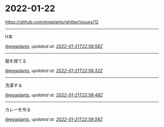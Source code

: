 # 2022-01-22

<https://github.com/eggplants/ghitter/issues/12>

---

H本

[@eggplants](https://github.com/eggplants), *updated at: [2022-01-21T22:58:58Z](https://github.com/eggplants/ghitter/issues/12#issue-1110580440)*

---

服を捨てる

[@eggplants](https://github.com/eggplants), *updated at: [2022-01-21T22:58:32Z](https://github.com/eggplants/ghitter/issues/12#issuecomment-1018924831)*

---

洗濯する

[@eggplants](https://github.com/eggplants), *updated at: [2022-01-21T22:58:48Z](https://github.com/eggplants/ghitter/issues/12#issuecomment-1018924957)*

---

カレーを作る

[@eggplants](https://github.com/eggplants), *updated at: [2022-01-21T22:58:58Z](https://github.com/eggplants/ghitter/issues/12#issuecomment-1018925038)*
